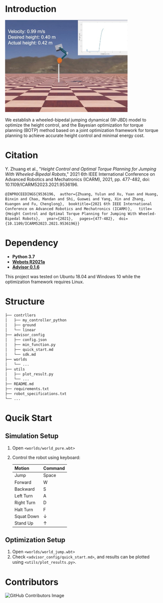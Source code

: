 # Introduction

<img src=".utils/../utils/ARM2021.jpg" width=400>

We establish a wheeled-bipedal jumping dynamical (W-JBD) model to optimize the height control, and the Bayesian optimization for torque planning (BOTP) method based on a joint optimization framework for torque planning to achieve accurate height control and minimal energy cost.

# Citation

Y. Zhuang et al., "*Height Control and Optimal Torque Planning for Jumping With Wheeled-Bipedal Robots*," 2021 6th IEEE International Conference on Advanced Robotics and Mechatronics (ICARM), 2021, pp. 477-482, doi: 10.1109/ICARM52023.2021.9536196.

```
@INPROCEEDINGS{9536196,  author={Zhuang, Yulun and Xu, Yuan and Huang, Binxin and Chao, Mandan and Shi, Guowei and Yang, Xin and Zhang, Kuangen and Fu, Chenglong},  booktitle={2021 6th IEEE International Conference on Advanced Robotics and Mechatronics (ICARM)},   title={Height Control and Optimal Torque Planning for Jumping With Wheeled-Bipedal Robots},   year={2021},   pages={477-482},  doi={10.1109/ICARM52023.2021.9536196}}
```

# Dependency

- **Python  3.7**
- [**Webots  R2021a**](https://github.com/cyberbotics/webots)
- [**Advisor 0.1.6**](https://github.com/silvery107/advisor)

This project was tested on Ubuntu 18.04 and Windows 10 while the optimization framework requires Linux.

# Structure

```
├── contrllers
│   ├── my_controller_python
│   ├── ground
│   └── linear
├── advisor_config
│   ├── config.json
│   ├── min_function.py
│   ├── quick_start.md
│   └── sdk.md
├── worlds
│   └── ...
├── utils
│   ├── plot_result.py
│   └── ...
├── README.md
├── requirements.txt
├── robot_specifications.txt
└── ...
```

# Qucik Start

## Simulation Setup
1. Open `<worlds/world_pure.wbt>`
2. Control the robot using keyboard:

	|Motion|Command|
	|-|-|
	|Jump|Space|
	|Forward|W|
	|Backward|S|
	|Left Turn|A|
	|Right Turn|D|
	|Halt Turn|F|
	|Squat Down|↓|
	|Stand Up|↑|

## Optimization Setup
1. Open `<worlds/world_jump.wbt>`
2. Check `<advisor_config/quick_start.md>`, and results can be plotted using `<utils/plot_results.py>`.

# Contributors
![GitHub Contributors Image](https://contrib.rocks/image?repo=silvery107/wheeled-bipedal-jumping)
